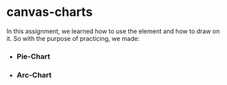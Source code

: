 # canvas-charts

In this assignment, we learned how to use the <canvas> element and how to draw on it. So with the purpose of practicing, we made:


- ### Pie-Chart

 - ### Arc-Chart

